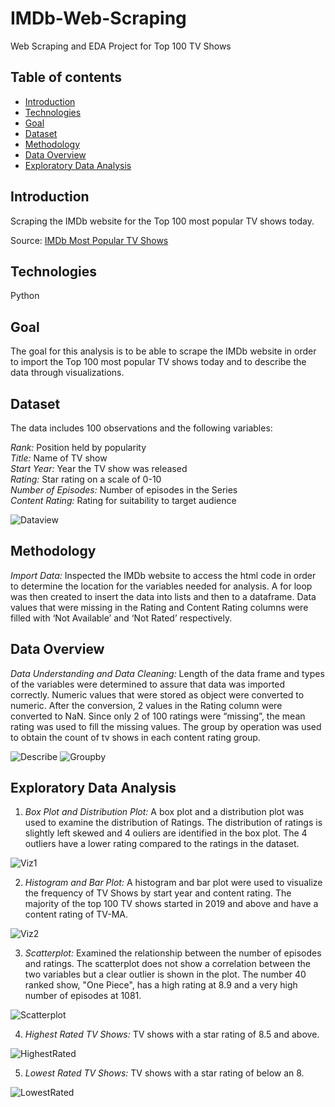 # IMDb-Web-Scraping
Web Scraping and EDA Project for Top 100 TV Shows

## Table of contents
* [Introduction](#introduction)
* [Technologies](#technologies)
* [Goal](#goal)
* [Dataset](#dataset)
* [Methodology](#methodology)
* [Data Overview](#data-overview)
* [Exploratory Data Analysis](#exploratory-data-analysis)

## Introduction
Scraping the IMDb website for the Top 100 most popular TV shows today.

Source:
[IMDb Most Popular TV Shows](https://www.imdb.com/chart/tvmeter/)

## Technologies
Python

## Goal
The goal for this analysis is to be able to scrape the IMDb website in order to import the Top 100 most popular TV shows today and to describe the data through visualizations. 

## Dataset
The data includes 100 observations and the following variables:
<br>

*Rank:* Position held by popularity 
<br>
*Title:* Name of TV show
<br>
*Start Year:* Year the TV show was released 
<br>
*Rating:* Star rating on a scale of 0-10 
<br>
*Number of Episodes:* Number of episodes in the Series 
<br>
*Content Rating:* Rating for suitability to target audience

![Dataview](./img/dataview.png)

## Methodology
*Import Data:* Inspected the IMDb website to access the html code in order to determine the location for the variables needed for analysis. A for loop was then created to insert the data into lists and then to a dataframe. Data values that were missing in the Rating and Content Rating columns were filled with ‘Not Available’ and ‘Not Rated’ respectively. <br />

## Data Overview
*Data Understanding and Data Cleaning:* Length of the data frame and types of the variables were determined to assure that data was imported correctly. Numeric values that were stored as object were converted to numeric. After the conversion, 2 values in the Rating column were converted to NaN. Since only 2 of 100 ratings were “missing”, the mean rating was used to fill the missing values. The group by operation was used to obtain the count of tv shows in each content rating group. <br />

![Describe](./img/describe.png)
![Groupby](./img/groupby.png) <br />

## Exploratory Data Analysis
1. *Box Plot and Distribution Plot:* A box plot and a distribution plot was used to examine the distribution of Ratings. The distribution of ratings is slightly left skewed and 4 ouliers are identified in the box plot. The 4 outliers have a lower rating compared to the ratings in the dataset.

![Viz1](./img/viz1.png) <br />

2. *Histogram and Bar Plot:* A histogram and bar plot were used to visualize the frequency of TV Shows by start year and content rating. The majority of the top 100 TV shows started in 2019 and above and have a content rating of TV-MA.
   
![Viz2](./img/viz2.png) <br />

3. *Scatterplot:* Examined the relationship between the number of episodes and ratings. The scatterplot does not show a correlation between the two variables but a clear outlier is shown in the plot. The number 40 ranked show, "One Piece", has a high rating at 8.9 and a very high number of episodes at 1081.
   
![Scatterplot](./img/scatterplot.PNG) <br />

4. *Highest Rated TV Shows:* TV shows with a star rating of 8.5 and above.

![HighestRated](./img/highestrated.png) <br />

5. *Lowest Rated TV Shows:* TV shows with a star rating of below an 8.

![LowestRated](./img/lowestrated.png) <br />
